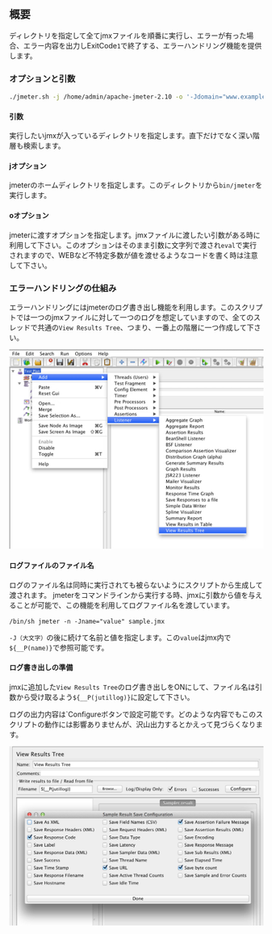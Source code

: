 ## 概要
ディレクトリを指定して全てjmxファイルを順番に実行し、エラーが有った場合、エラー内容を出力しExitCode`1`で終了する、エラーハンドリング機能を提供します。

### オプションと引数
```sh
./jmeter.sh -j /home/admin/apache-jmeter-2.10 -o '-Jdomain="www.example.com"' /home/admin/jmeter
```

#### 引数
実行したいjmxが入っているディレクトリを指定します。直下だけでなく深い階層も検索します。

#### jオプション
jmeterのホームディレクトリを指定します。このディレクトリから`bin/jmeter`を実行します。

#### oオプション
jmeterに渡すオプションを指定します。jmxファイルに渡したい引数がある時に利用して下さい。このオプションはそのまま引数に文字列で渡され`eval`で実行されますので、WEBなど不特定多数が値を渡せるようなコードを書く時は注意して下さい。

### エラーハンドリングの仕組み
エラーハンドリングにはjmeterのログ書き出し機能を利用します。このスクリプトでは一つのjmxファイルに対して一つのログを想定していますので、全てのスレッドで共通の`View Results Tree`、つまり、一番上の階層に一つ作成して下さい。

<img src="images/create-listener.jpg" alt="View Results Treeの作成">

#### ログファイルのファイル名
ログのファイル名は同時に実行されても被らないようにスクリプトから生成して渡されます。
jmeterをコマンドラインから実行する時、jmxに引数から値を与えることが可能で、この機能を利用してログファイル名を渡しています。

```shell
/bin/sh jmeter -n -Jname="value" sample.jmx
```

`-J（大文字）`の後に続けて名前と値を指定します。この`value`はjmx内で`${__P(name)}`で参照可能です。

#### ログ書き出しの準備
jmxに追加した`View Results Tree`のログ書き出しをONにして、ファイル名は引数から受け取るよう`${__P(jutillog)}`に設定して下さい。

ログの出力内容は`Configureボタンで設定可能です。どのような内容でもこのスクリプトの動作には影響ありませんが、沢山出力するとかえって見づらくなります。

<img src="images/log-setting.jpg" alt="View Results Treeの設定">
